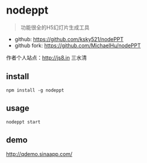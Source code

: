 # nodeppt

> 功能很全的H5幻灯片生成工具

* github: <https://github.com/ksky521/nodePPT>
* github fork: <https://github.com/MichaelHu/nodePPT>

作者个人站点：<http://js8.in> 三水清


## install

    npm install -g nodeppt


## usage

    nodeppt start


## demo
    
<http://qdemo.sinaapp.com/>
